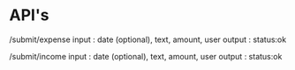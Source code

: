# API's

/submit/expense
    input : date (optional), text, amount, user
    output : status:ok

/submit/income
    input : date (optional), text, amount, user
    output : status:ok
